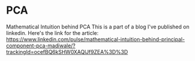 # PCA
 Mathematical Intuition behind PCA
This is a part of a blog I've published on linkedin. Here's the link for the article: https://www.linkedin.com/pulse/mathematical-intuition-behind-principal-component-pca-madiwale/?trackingId=ocefBQ6kSHW0XAQlJf9ZEA%3D%3D
